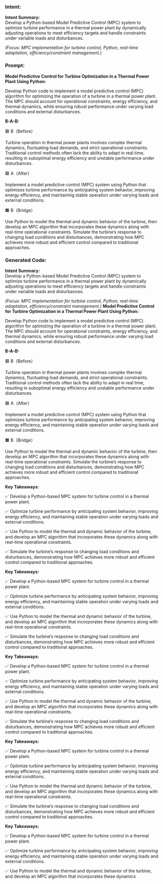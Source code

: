 ### Intent:
**Intent Summary:**  
Develop a Python-based Model Predictive Control (MPC) system to optimize turbine performance in a thermal power plant by dynamically adjusting operations to meet efficiency targets and handle constraints under variable loads and disturbances.  

*(Focus: MPC implementation for turbine control, Python, real-time adaptation, efficiency/constraint management.)*

### Prompt:
**Model Predictive Control for Turbine Optimization in a Thermal Power Plant Using Python:**

Develop Python code to implement a model predictive control (MPC) algorithm for optimizing the operation of a turbine in a thermal power plant. The MPC should account for operational constraints, energy efficiency, and thermal dynamics, while ensuring robust performance under varying load conditions and external disturbances.

**B-A-B:**

🟥 B（Before）

Turbine operation in thermal power plants involves complex thermal dynamics, fluctuating load demands, and strict operational constraints. Traditional control methods often lack the ability to adapt in real time, resulting in suboptimal energy efficiency and unstable performance under disturbances.

🟩 A（After）

Implement a model predictive control (MPC) system using Python that optimizes turbine performance by anticipating system behavior, improving energy efficiency, and maintaining stable operation under varying loads and external conditions.

🟧 B（Bridge）

Use Python to model the thermal and dynamic behavior of the turbine, then develop an MPC algorithm that incorporates these dynamics along with real-time operational constraints. Simulate the turbine’s response to changing load conditions and disturbances, demonstrating how MPC achieves more robust and efficient control compared to traditional approaches.

### Generated Code:
**Intent Summary:**  
Develop a Python-based Model Predictive Control (MPC) system to optimize turbine performance in a thermal power plant by dynamically adjusting operations to meet efficiency targets and handle constraints under variable loads and disturbances.  

*(Focus: MPC implementation for turbine control, Python, real-time adaptation, efficiency/constraint management.)*
**Model Predictive Control for Turbine Optimization in a Thermal Power Plant Using Python:**

Develop Python code to implement a model predictive control (MPC) algorithm for optimizing the operation of a turbine in a thermal power plant. The MPC should account for operational constraints, energy efficiency, and thermal dynamics, while ensuring robust performance under varying load conditions and external disturbances.

**B-A-B:**

🟥 B（Before）

Turbine operation in thermal power plants involves complex thermal dynamics, fluctuating load demands, and strict operational constraints. Traditional control methods often lack the ability to adapt in real time, resulting in suboptimal energy efficiency and unstable performance under disturbances.

🟩 A（After）

Implement a model predictive control (MPC) system using Python that optimizes turbine performance by anticipating system behavior, improving energy efficiency, and maintaining stable operation under varying loads and external conditions.

🟧 B（Bridge）

Use Python to model the thermal and dynamic behavior of the turbine, then develop an MPC algorithm that incorporates these dynamics along with real-time operational constraints. Simulate the turbine’s response to changing load conditions and disturbances, demonstrating how MPC achieves more robust and efficient control compared to traditional approaches.

**Key Takeaways:**

✅ Develop a Python-based MPC system for turbine control in a thermal power plant.

✅ Optimize turbine performance by anticipating system behavior, improving energy efficiency, and maintaining stable operation under varying loads and external conditions.

✅ Use Python to model the thermal and dynamic behavior of the turbine, and develop an MPC algorithm that incorporates these dynamics along with real-time operational constraints.

✅ Simulate the turbine’s response to changing load conditions and disturbances, demonstrating how MPC achieves more robust and efficient control compared to traditional approaches.

**Key Takeaways:**

✅ Develop a Python-based MPC system for turbine control in a thermal power plant.

✅ Optimize turbine performance by anticipating system behavior, improving energy efficiency, and maintaining stable operation under varying loads and external conditions.

✅ Use Python to model the thermal and dynamic behavior of the turbine, and develop an MPC algorithm that incorporates these dynamics along with real-time operational constraints.

✅ Simulate the turbine’s response to changing load conditions and disturbances, demonstrating how MPC achieves more robust and efficient control compared to traditional approaches.

**Key Takeaways:**

✅ Develop a Python-based MPC system for turbine control in a thermal power plant.

✅ Optimize turbine performance by anticipating system behavior, improving energy efficiency, and maintaining stable operation under varying loads and external conditions.

✅ Use Python to model the thermal and dynamic behavior of the turbine, and develop an MPC algorithm that incorporates these dynamics along with real-time operational constraints.

✅ Simulate the turbine’s response to changing load conditions and disturbances, demonstrating how MPC achieves more robust and efficient control compared to traditional approaches.

**Key Takeaways:**

✅ Develop a Python-based MPC system for turbine control in a thermal power plant.

✅ Optimize turbine performance by anticipating system behavior, improving energy efficiency, and maintaining stable operation under varying loads and external conditions.

✅ Use Python to model the thermal and dynamic behavior of the turbine, and develop an MPC algorithm that incorporates these dynamics along with real-time operational constraints.

✅ Simulate the turbine’s response to changing load conditions and disturbances, demonstrating how MPC achieves more robust and efficient control compared to traditional approaches.

**Key Takeaways:**

✅ Develop a Python-based MPC system for turbine control in a thermal power plant.

✅ Optimize turbine performance by anticipating system behavior, improving energy efficiency, and maintaining stable operation under varying loads and external conditions.

✅ Use Python to model the thermal and dynamic behavior of the turbine, and develop an MPC algorithm that incorporates these dynamics
